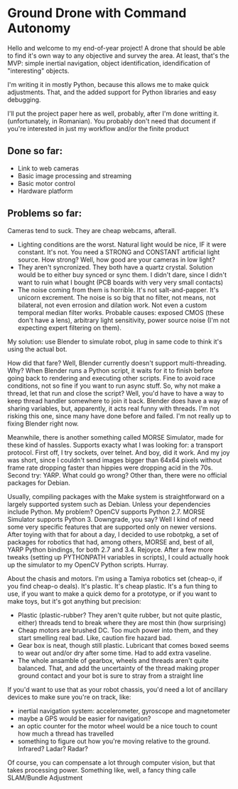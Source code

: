 Ground Drone with Command Autonomy
==================================

Hello and welcome to my end-of-year project! A drone that should be able to find it's own way to any objective and survey the area. At least, that's the MVP: simple inertial navigation, object identification, idendification of "interesting" objects.

I'm writing it in mostly Python, because this allows me to make quick adjustments. That, and the added support for Python libraries and easy debugging.

I'll put the project paper here as well, probably, after I'm done writting it. (unfortunately, in Romanian). You probably don't need that document if you're interested in just my workflow and/or the finite product

Done so far:
------------
 * Link to web cameras
 * Basic image processing and streaming
 * Basic motor control
 * Hardware platform


Problems so far:
----------------

Cameras tend to suck. They are cheap webcams, afterall.
 * Lighting conditions are the worst. Natural light would be nice, IF it were constant. It's not. You need a STRONG and CONSTANT artificial light source. How strong? Well, how good are your cameras in low light?
 * They aren't syncronized. They both have a quartz crystal. Solution would be to either buy synced or sync them. I didn't dare, since I didn't want to ruin what I bought (PCB boards with very very small contacts)
 * The noise coming from them is horrible. It's not salt-and-papper. It's unicorn excrement. The noise is so big that no filter, not means, not bilateral, not even errosion and dilation work. Not even a custom temporal median filter works. Probable causes: exposed CMOS (these don't have a lens), arbitrary light sensitivity, power source noise (I'm not expecting expert filtering on them).

My solution: use Blender to simulate robot, plug in same code to think it's using the actual bot.

How did that fare? Well, Blender currently doesn't support multi-threading. Why? When Blender runs a Python script, it waits for it to finish before going back to rendering and executing other scripts. Fine to avoid race conditions, not so fine if you want to run async stuff. So, why not make a thread, let that run and close the script? Well, you'd have to have a way to keep thread handler somewhere to join it back. Blender does have a way of sharing variables, but, apparently, it acts real funny with threads. I'm not risking this one, since many have done before and failed. I'm not really up to fixing Blender right now.

Meanwhile, there is another something called MORSE Simulator, made for these kind of hassles. Supports exacty what I was looking for: a transport protocol. First off, I try sockets, over telnet. And boy, did it work. And my joy was short, since I couldn't send images bigger than 64x64 pixels without frame rate dropping faster than hippies were dropping acid in the 70s. Second try: YARP. What could go wrong? Other than, there were no official packages for Debian.

Usually, compiling packages with the Make system is straightforward on a largely supported system such as Debian. Unless your dependencies include Python. My problem? OpenCV supports Python 2.7. MORSE Simulator supports Python 3. Downgrade, you say? Well I kind of need some very specific features that are supported only on newer versions. After toying with that for about a day, I decided to use robotpkg, a set of packages for robotics that had, among others, MORSE and, best of all, YARP Python bindings, for both 2.7 and 3.4. Rejoyce. After a few more tweaks (setting up PYTHONPATH variables in scripts), I could actually hook up the simulator to my OpenCV Python scripts. Hurray.

About the chasis and motors. I'm using a Tamiya robotics set (cheap-o, if you find cheap-o deals). It's plastic. It's cheap plastic. It's a fun thing to use, if you want to make a quick demo for a prototype, or if you want to make toys, but it's got anything but precision:
 * Plastic (plastic-rubber? They aren't quite rubber, but not quite plastic, either) threads tend to break where they are most thin (how surprising)
 * Cheap motors are brushed DC. Too much power into them, and they start smelling real bad. Like, caution fire hazard bad.
 * Gear box is neat, though still plastic. Lubricant that comes boxed seems to wear out and/or dry after some time. Had to add extra vaseline.
 * The whole ansamble of gearbox, wheels and threads aren't quite balanced. That, and add the uncertainty of the thread making proper ground contact and your bot is sure to stray from a straight line

If you'd want to use that as your robot chassis, you'd need a lot of ancillary devices to make sure you're on track, like:
 * inertial navigation system: accelerometer, gyroscope and magnetometer
 * maybe a GPS would be easier for navigation?
 * an optic counter for the motor wheel would be a nice touch to count how much a thread has travelled
 * something to figure out how you're moving relative to the ground. Infrared? Ladar? Radar?

Of course, you can compensate a lot through computer vision, but that takes processing power. Something like, well, a fancy thing calle SLAM/Bundle Adjustment
